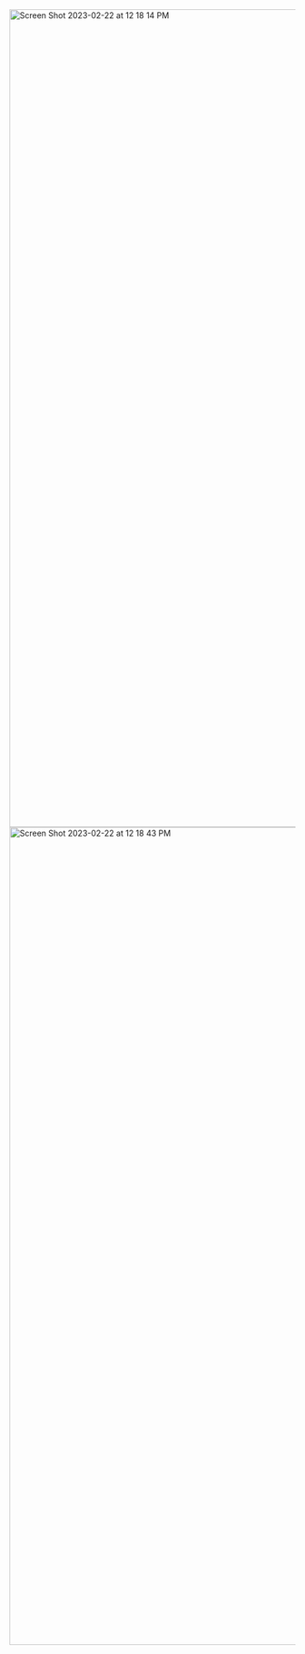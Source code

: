 <img width="1439" alt="Screen Shot 2023-02-22 at 12 18 14 PM" src="https://user-images.githubusercontent.com/93859178/220749650-87f5b8d0-04c4-4157-b8ae-a8eee7af6c87.png">
<img width="1439" alt="Screen Shot 2023-02-22 at 12 18 43 PM" src="https://user-images.githubusercontent.com/93859178/220749682-1c42b935-5a31-40b8-b505-3440a6681c82.png">
